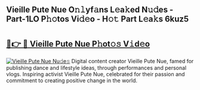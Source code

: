 ## Vieille Pute Nue O𝚗𝚕yf𝚊ns L𝚎a𝚔ed N𝚞𝚍es - Part-1LO P𝚑𝚘tos Vi𝚍𝚎o - H𝚘𝚝 Part L𝚎a𝚔s 6kuz5

# <h2><a href="http://kf5k9qo.oniu.top/?m=Vieille+Pute+Nue">🔗👉 🔴 Vieille Pute Nue P𝚑ot𝚘𝚜 V𝚒d𝚎o</a></h2>

[![Vieille Pute Nue Nu𝚍e𝚜](https://i.imgur.com/0qMVB7G.gif)](http://kf5k9qo.oniu.top/?m=Vieille+Pute+Nue)
Digital content creator Vieille Pute Nue, famed for publishing dance and lifestyle ideas, through performances and personal vlogs. Inspiring activist Vieille Pute Nue, celebrated for their passion and commitment to creating positive change in the world.  
